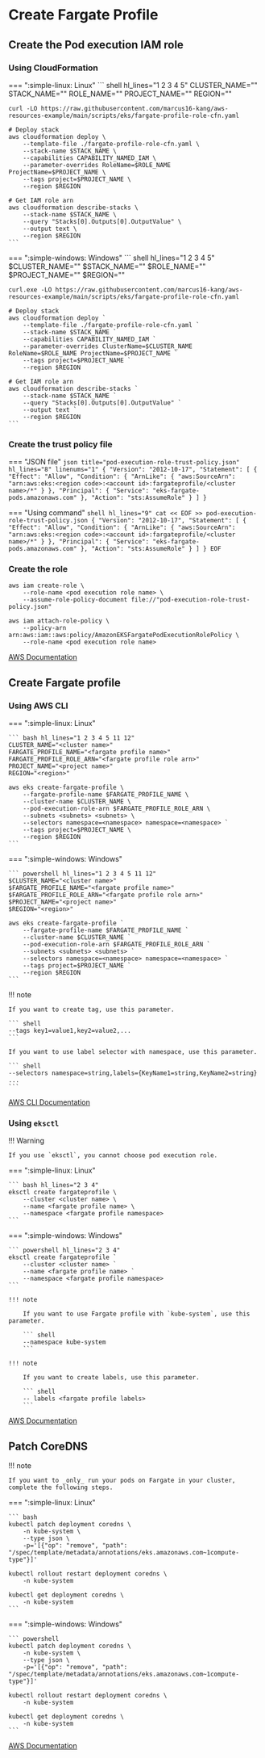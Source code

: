 # Create Fargate Profile

## Create the Pod execution IAM role

### Using CloudFormation

=== ":simple-linux: Linux"
    ``` shell hl_lines="1 2 3 4 5"
    CLUSTER_NAME="<cluster name>"
    STACK_NAME="<stack name>"
    ROLE_NAME="<role name>"
    PROJECT_NAME="<project name>"
    REGION="<region>"

    curl -LO https://raw.githubusercontent.com/marcus16-kang/aws-resources-example/main/scripts/eks/fargate-profile-role-cfn.yaml

    # Deploy stack
    aws cloudformation deploy \
        --template-file ./fargate-profile-role-cfn.yaml \
        --stack-name $STACK_NAME \
        --capabilities CAPABILITY_NAMED_IAM \
        --parameter-overrides RoleName=$ROLE_NAME ProjectName=$PROJECT_NAME \
        --tags project=$PROJECT_NAME \
        --region $REGION
    
    # Get IAM role arn
    aws cloudformation describe-stacks \
        --stack-name $STACK_NAME \
        --query "Stacks[0].Outputs[0].OutputValue" \
        --output text \
        --region $REGION
    ```

=== ":simple-windows: Windows"
    ``` shell hl_lines="1 2 3 4 5"
    $CLUSTER_NAME="<cluster name>"
    $STACK_NAME="<stack name>"
    $ROLE_NAME="<role name>"
    $PROJECT_NAME="<project name>"
    $REGION="<region>"

    curl.exe -LO https://raw.githubusercontent.com/marcus16-kang/aws-resources-example/main/scripts/eks/fargate-profile-role-cfn.yaml

    # Deploy stack
    aws cloudformation deploy `
        --template-file ./fargate-profile-role-cfn.yaml `
        --stack-name $STACK_NAME `
        --capabilities CAPABILITY_NAMED_IAM `
        --parameter-overrides ClusterName=$CLUSTER_NAME RoleName=$ROLE_NAME ProjectName=$PROJECT_NAME `
        --tags project=$PROJECT_NAME `
        --region $REGION
    
    # Get IAM role arn
    aws cloudformation describe-stacks `
        --stack-name $STACK_NAME `
        --query "Stacks[0].Outputs[0].OutputValue" `
        --output text `
        --region $REGION
    ```

### Create the trust policy file

=== "JSON file"
    ``` json title="pod-execution-role-trust-policy.json" hl_lines="8" linenums="1"
    {
      "Version": "2012-10-17",
      "Statement": [
        {
          "Effect": "Allow",
          "Condition": {
            "ArnLike": {
                "aws:SourceArn": "arn:aws:eks:<region code>:<account id>:fargateprofile/<cluster name>/*"
            }
          },
          "Principal": {
            "Service": "eks-fargate-pods.amazonaws.com"
          },
          "Action": "sts:AssumeRole"
        }
      ]
    }
    ```

=== "Using command"
    ``` shell hl_lines="9"
    cat << EOF >> pod-execution-role-trust-policy.json
    {
      "Version": "2012-10-17",
      "Statement": [
        {
          "Effect": "Allow",
          "Condition": {
            "ArnLike": {
                "aws:SourceArn": "arn:aws:eks:<region code>:<account id>:fargateprofile/<cluster name>/*"
            }
          },
          "Principal": {
            "Service": "eks-fargate-pods.amazonaws.com"
          },
          "Action": "sts:AssumeRole"
        }
      ]
    }
    EOF
    ```

### Create the role

``` shell hl_lines="2 7"
aws iam create-role \
    --role-name <pod execution role name> \
    --assume-role-policy-document file://"pod-execution-role-trust-policy.json"

aws iam attach-role-policy \
    --policy-arn arn:aws:iam::aws:policy/AmazonEKSFargatePodExecutionRolePolicy \
    --role-name <pod execution role name>
```

[AWS Documentation](https://docs.aws.amazon.com/eks/latest/userguide/pod-execution-role.html)

## Create Fargate profile

### Using AWS CLI

=== ":simple-linux: Linux"

    ``` bash hl_lines="1 2 3 4 5 11 12"
    CLUSTER_NAME="<cluster name>"
    FARGATE_PROFILE_NAME="<fargate profile name>"
    FARGATE_PROFILE_ROLE_ARN="<fargate profile role arn>"
    PROJECT_NAME="<project name>"
    REGION="<region>"

    aws eks create-fargate-profile \
        --fargate-profile-name $FARGATE_PROFILE_NAME \
        --cluster-name $CLUSTER_NAME \
        --pod-execution-role-arn $FARGATE_PROFILE_ROLE_ARN \
        --subnets <subnets> <subnets> \
        --selectors namespace=<namespace> namespace=<namespace> `
        --tags project=$PROJECT_NAME \
        --region $REGION
    ```

=== ":simple-windows: Windows"

    ``` powershell hl_lines="1 2 3 4 5 11 12"
    $CLUSTER_NAME="<cluster name>"
    $FARGATE_PROFILE_NAME="<fargate profile name>"
    $FARGATE_PROFILE_ROLE_ARN="<fargate profile role arn>"
    $PROJECT_NAME="<project name>"
    $REGION="<region>"

    aws eks create-fargate-profile `
        --fargate-profile-name $FARGATE_PROFILE_NAME `
        --cluster-name $CLUSTER_NAME `
        --pod-execution-role-arn $FARGATE_PROFILE_ROLE_ARN `
        --subnets <subnets> <subnets> `
        --selectors namespace=<namespace> namespace=<namespace> `
        --tags project=$PROJECT_NAME `
        --region $REGION
    ```

!!! note

    If you want to create tag, use this parameter.

    ``` shell
    --tags key1=value1,key2=value2,...
    ```

    If you want to use label selector with namespace, use this parameter.

    ``` shell
    --selectors namespace=string,labels={KeyName1=string,KeyName2=string} ...
    ```

[AWS CLI Documentation](https://awscli.amazonaws.com/v2/documentation/api/latest/reference/eks/create-fargate-profile.html)

### Using `eksctl`

!!! Warning

    If you use `eksctl`, you cannot choose pod execution role.

=== ":simple-linux: Linux"

    ``` bash hl_lines="2 3 4"
    eksctl create fargateprofile \
        --cluster <cluster name> \
        --name <fargate profile name> \
        --namespace <fargate profile namespace>
    ```

=== ":simple-windows: Windows"

    ``` powershell hl_lines="2 3 4"
    eksctl create fargateprofile `
        --cluster <cluster name> `
        --name <fargate profile name> `
        --namespace <fargate profile namespace>
    ```

    !!! note

        If you want to use Fargate profile with `kube-system`, use this parameter.

        ``` shell
        --namespace kube-system
        ```

    !!! note

        If you want to create labels, use this parameter.

        ``` shell
        -- labels <fargate profile labels>
        ```

[AWS Documentation](https://docs.aws.amazon.com/eks/latest/userguide/fargate-profile.html)

## Patch CoreDNS

!!! note

    If you want to _only_ run your pods on Fargate in your cluster, complete the following steps.

=== ":simple-linux: Linux"

    ``` bash
    kubectl patch deployment coredns \
        -n kube-system \
        --type json \
        -p='[{"op": "remove", "path": "/spec/template/metadata/annotations/eks.amazonaws.com~1compute-type"}]'

    kubectl rollout restart deployment coredns \
        -n kube-system

    kubectl get deployment coredns \
        -n kube-system
    ```

=== ":simple-windows: Windows"

    ``` powershell
    kubectl patch deployment coredns \
        -n kube-system \
        --type json \
        -p='[{"op": "remove", "path": "/spec/template/metadata/annotations/eks.amazonaws.com~1compute-type"}]'

    kubectl rollout restart deployment coredns \
        -n kube-system

    kubectl get deployment coredns \
        -n kube-system
    ```

[AWS Documentation](https://docs.aws.amazon.com/eks/latest/userguide/fargate-getting-started.html#fargate-gs-coredns)